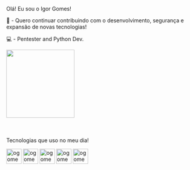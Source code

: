 
Olá! Eu sou o Igor Gomes!

💞️ - Quero continuar contribuindo com o desenvolvimento, segurança e expansão de novas tecnologias!



💻 - Pentester and Python Dev.


<div style="display: inline_block"> 
	<img height="180em" src="https://github-readme-stats.vercel.app/api?username=ogomesoffensivesec&show_icons=true&theme=synthwave&count_private=true&include_all_commits=true"/>
	<img height="180em src="https://github-readme-stats.vercel.app/api/top-langs/username=ogomesoffensivesec&layout=compact&langs_count=16¨theme=synthwave"/>
</div>
  <br>  <br>
  
  <a> Tecnologias que uso no meu dia!  </a>
  <br>

<div style="display: inline_block">				
<img align="center" alt="ogomes-py" height=40 width=40 src="https://raw.githubusercontent.com/jmnote/z-icons/master/svg/python.svg"/>
<img align="center" alt="ogomes-py" height=40 width=40 src="https://raw.githubusercontent.com/jmnote/z-icons/master/svg/ruby.svg"/>
<img align="center" alt="ogomes-py" height=40 width=40 src="https://raw.githubusercontent.com/jmnote/z-icons/master/svg/java.svg"/>
<img align="center" alt="ogomes-py" height=40 width=40 src="https://raw.githubusercontent.com/jmnote/z-icons/master/svg/csharp.svg"/>
<img align="center" alt="ogomes-py" height=40 width=40 src="https://raw.githubusercontent.com/jmnote/z-icons/master/svg/javascript.svg"/>

</div>
